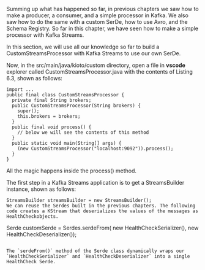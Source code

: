Summing up what has happened so far, in previous chapters we saw how to make a producer, a consumer, and a simple processor in Kafka. We also saw how to do the same with a custom SerDe, how to use Avro, and the Schema Registry. So far in this chapter, we have seen how to make a simple processor with Kafka Streams.

In this section, we will use all our knowledge so far to build a CustomStreamsProcessor with Kafka Streams to use our own SerDe.

Now, in the src/main/java/kioto/custom directory, open a file in **vscode** explorer called CustomStreamsProcessor.java with the contents of Listing 6.3, shown as follows:

```
import ...
public final class CustomStreamsProcessor {
  private final String brokers;
  public CustomStreamsProcessor(String brokers) {
    super();
    this.brokers = brokers;
  }
  public final void process() {
    // below we will see the contents of this method
  }
  public static void main(String[] args) {
    (new CustomStreamsProcessor("localhost:9092")).process();
  }
}
```

All the magic happens inside the process() method.

The first step in a Kafka Streams application is to get a StreamsBuilder instance, shown as follows:

```
StreamsBuilder streamsBuilder = new StreamsBuilder();
We can reuse the Serdes built in the previous chapters. The following code creates a KStream that deserializes the values of the messages as HealthCheckobjects.

```
Serde customSerde = Serdes.serdeFrom(
  new HealthCheckSerializer(), new HealthCheckDeserializer());
```
 
The `serdeFrom()` method of the Serde class dynamically wraps our `HealthCheckSerializer` and `HealthCheckDeserializer` into a single HealthCheck Serde.
